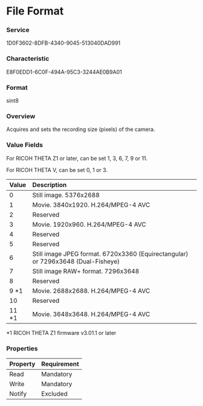 # File Format

### Service

1D0F3602-8DFB-4340-9045-513040DAD991

### Characteristic

E8F0EDD1-6C0F-494A-95C3-3244AE0B9A01

### Format

sint8

### Overview

Acquires and sets the recording size (pixels) of the camera.

### Value Fields

For RICOH THETA Z1 or later, can be set 1, 3, 6, 7, 9 or 11.

For RICOH THETA V, can be set 0, 1 or 3.

| Value | Description |
|:--|:--|
| 0 | Still image. 5376x2688 |
| 1 | Movie. 3840x1920. H.264/MPEG-4 AVC |
| 2 | Reserved |
| 3 | Movie. 1920x960. H.264/MPEG-4 AVC |
| 4 | Reserved |
| 5 | Reserved |
| 6 | Still image JPEG format. 6720x3360 (Equirectangular) or 7296x3648 (Dual-Fisheye) |
| 7 | Still image RAW+ format. 7296x3648 |
| 8 | Reserved |
| 9 \*1 | Movie. 2688x2688. H.264/MPEG-4 AVC |
| 10 | Reserved |
| 11 \*1 | Movie. 3648x3648. H.264/MPEG-4 AVC |

\*1 RICOH THETA Z1 firmware v3.01.1 or later

### Properties

| Property | Requirement |
|:--|:--|
| Read | Mandatory |
| Write | Mandatory |
| Notify | Excluded |
